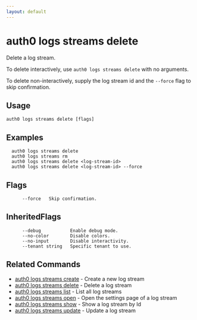 ```yaml
---
layout: default
---
```

# auth0 logs streams delete

Delete a log stream.

To delete interactively, use `auth0 logs streams delete` with no arguments.

To delete non-interactively, supply the log stream id and the `--force` flag to skip confirmation.

## Usage
```
auth0 logs streams delete [flags]
```

## Examples

```
  auth0 logs streams delete
  auth0 logs streams rm
  auth0 logs streams delete <log-stream-id>
  auth0 logs streams delete <log-stream-id> --force
```


## Flags

```
      --force   Skip confirmation.
```


## InheritedFlags

```
      --debug           Enable debug mode.
      --no-color        Disable colors.
      --no-input        Disable interactivity.
      --tenant string   Specific tenant to use.
```


## Related Commands

- [auth0 logs streams create](auth0_logs_streams_create.md) - Create a new log stream
- [auth0 logs streams delete](auth0_logs_streams_delete.md) - Delete a log stream
- [auth0 logs streams list](auth0_logs_streams_list.md) - List all log streams
- [auth0 logs streams open](auth0_logs_streams_open.md) - Open the settings page of a log stream
- [auth0 logs streams show](auth0_logs_streams_show.md) - Show a log stream by Id
- [auth0 logs streams update](auth0_logs_streams_update.md) - Update a log stream



